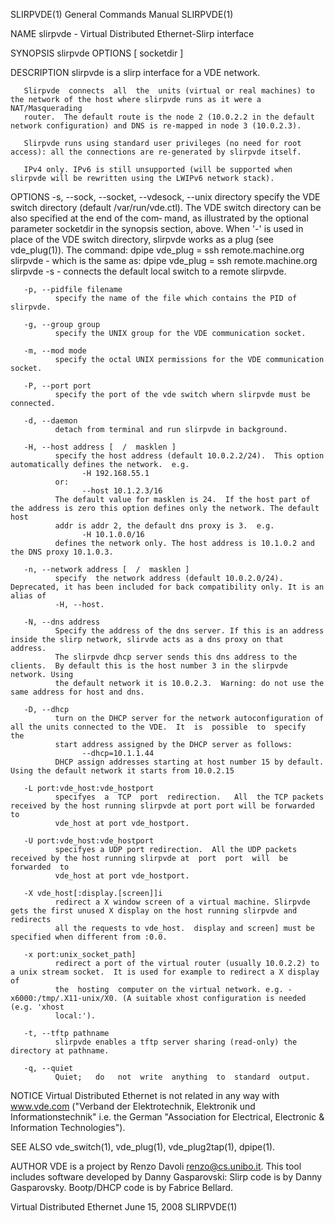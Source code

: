 SLIRPVDE(1)                                                   General Commands Manual                                                  SLIRPVDE(1)

NAME
       slirpvde - Virtual Distributed Ethernet-Slirp interface

SYNOPSIS
       slirpvde OPTIONS [ socketdir ]

DESCRIPTION
       slirpvde is a slirp interface for a VDE network.

       Slirpvde  connects  all  the  units (virtual or real machines) to the network of the host where slirpvde runs as it were a NAT/Masquerading
       router.  The default route is the node 2 (10.0.2.2 in the default network configuration) and DNS is re-mapped in node 3 (10.0.2.3).

       Slirpvde runs using standard user privileges (no need for root access): all the connections are re-generated by slirpvde itself.

       IPv4 only. IPv6 is still unsupported (will be supported when slirpvde will be rewritten using the LWIPv6 network stack).

OPTIONS
       -s, --sock, --socket, --vdesock, --unix directory
              specify the VDE switch directory (default /var/run/vde.ctl).  The VDE switch directory can be also specified at the end of the  com‐
              mand,  as  illustrated  by  the  optional  parameter socketdir in the synopsis section, above.  When '-' is used in place of the VDE
              switch directory, slirpvde works as a plug (see vde_plug(1)).  The command:
                   dpipe vde_plug = ssh remote.machine.org slirpvde -
              which is the same as:
                   dpipe vde_plug = ssh remote.machine.org slirpvde -s -
              connects the default local switch to a remote slirpvde.

       -p, --pidfile filename
              specify the name of the file which contains the PID of slirpvde.

       -g, --group group
              specify the UNIX group for the VDE communication socket.

       -m, --mod mode
              specify the octal UNIX permissions for the VDE communication socket.

       -P, --port port
              specify the port of the vde switch whern slirpvde must be connected.

       -d, --daemon
              detach from terminal and run slirpvde in background.

       -H, --host address [  /  masklen ]
              specify the host address (default 10.0.2.2/24).  This option automatically defines the network.  e.g.
                    -H 192.168.55.1
              or:
                    --host 10.1.2.3/16
              The default value for masklen is 24.  If the host part of the address is zero this option defines only the network. The default host
              addr is addr 2, the default dns proxy is 3.  e.g.
                    -H 10.1.0.0/16
              defines the network only. The host address is 10.1.0.2 and the DNS proxy 10.1.0.3.

       -n, --network address [  /  masklen ]
              specify  the network address (default 10.0.2.0/24).  Deprecated, it has been included for back compatibility only. It is an alias of
              -H, --host.

       -N, --dns address
              Specify the address of the dns server. If this is an address inside the slirp network, slirvde acts as a dns proxy on that  address.
              The slirpvde dhcp server sends this dns address to the clients.  By default this is the host number 3 in the slirpvde network. Using
              the default network it is 10.0.2.3.  Warning: do not use the same address for host and dns.

       -D, --dhcp
              turn on the DHCP server for the network autoconfiguration of all the units connected to the VDE.  It  is  possible  to  specify  the
              start address assigned by the DHCP server as follows:
                    --dhcp=10.1.1.44
              DHCP assign addresses starting at host number 15 by default. Using the default network it starts from 10.0.2.15

       -L port:vde_host:vde_hostport
              specifyes  a  TCP  port  redirection.   All  the TCP packets received by the host running slirpvde at port port will be forwarded to
              vde_host at port vde_hostport.

       -U port:vde_host:vde_hostport
              specifyes a UDP port redirection.  All the UDP packets received by the host running slirpvde at  port  port  will  be  forwarded  to
              vde_host at port vde_hostport.

       -X vde_host[:display.[screen]]i
              redirect a X window screen of a virtual machine. Slirpvde gets the first unused X display on the host running slirpvde and redirects
              all the requests to vde_host.  display and screen] must be specified when different from :0.0.

       -x port:unix_socket_path]
              redirect a port of the virtual router (usually 10.0.2.2) to a unix stream socket.  It is used for example to redirect a X display of
              the  hosting  computer on the virtual network. e.g. -x6000:/tmp/.X11-unix/X0. (A suitable xhost configuration is needed (e.g. 'xhost
              local:').

       -t, --tftp pathname
              slirpvde enables a tftp server sharing (read-only) the directory at pathname.

       -q, --quiet
              Quiet;   do   not  write  anything  to  standard  output.

NOTICE
       Virtual Distributed Ethernet is not related in any way with www.vde.com ("Verband der Elektrotechnik, Elektronik  und  Informationstechnik"
       i.e. the German "Association for Electrical, Electronic & Information Technologies").

SEE ALSO
       vde_switch(1), vde_plug(1), vde_plug2tap(1), dpipe(1).

AUTHOR
       VDE  is  a project by Renzo Davoli <renzo@cs.unibo.it>.  This tool includes software developed by Danny Gasparovski: Slirp code is by Danny
       Gasparovsky.  Bootp/DHCP code is by Fabrice Bellard.

Virtual Distributed Ethernet                                       June 15, 2008                                                       SLIRPVDE(1)

